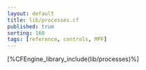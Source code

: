 ```yaml
---
layout: default
title: lib/processes.cf
published: true
sorting: 160
tags: [reference, controls, MPF]
---
```


[%CFEngine_library_include(lib/processes)%]
